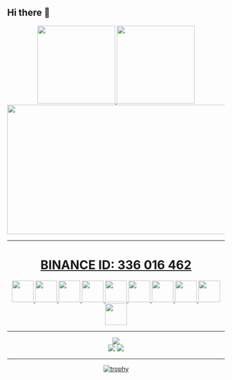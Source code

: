 ## Hi there 👋
<!--
**Wallz/Wallz** is a ✨ _special_ ✨ repository because its `README.md` (this file) appears on your GitHub profile.

Here are some ideas to get you started:

- 🔭 I’m currently working on ...
- 🌱 I’m currently learning ...
- 👯 I’m looking to collaborate on ...
- 🤔 I’m looking for help with ...
- 💬 Ask me about ...
- 📫 How to reach me: ...
- 😄 Pronouns: ...
- ⚡ Fun fact: ...
<img src="https://cdn.jsdelivr.net/gh/devicons/devicon/icons/subversion/subversion-original.svg" width=50 height=50>
<img src="https://cdn.jsdelivr.net/gh/devicons/devicon/icons/cloudflare/cloudflare-original.svg" width=50 height=50>
### ⚙️ &nbsp;GitHub Stats
-->

<div align="center">
  <a href="https://github.com/Wallz">
    <img height="180em" src="https://github-readme-stats.vercel.app/api?username=Wallz&show_icons=true&theme=dark&include_all_commits=true&count_private=true"/>
    <img height="180em" src="https://github-readme-streak-stats.herokuapp.com?user=Wallz&theme=dark&include_all_commits=true&count_private=true&date_format=M%20j%5B%2C%20Y%5D" />
    <img height="300em" width="800em" src="https://github-readme-stats.vercel.app/api/top-langs/?username=Wallz&layout=compact&langs_count=50&theme=dark&include_all_commits=true&count_private=true"/>

</div>

<hr>
<h1 align="center">BINANCE ID: <bold>336 016 462</bold></h1>
<p align="center">
<img src="https://cdn.jsdelivr.net/gh/devicons/devicon/icons/intellij/intellij-original.svg" width=50 height=50>
<img src="https://cdn.jsdelivr.net/gh/devicons/devicon/icons/java/java-original-wordmark.svg" width=50 height=50>
<img src="https://cdn.jsdelivr.net/gh/devicons/devicon/icons/mysql/mysql-original-wordmark.svg" width=50 height=50>
<img src="https://cdn.jsdelivr.net/gh/devicons/devicon/icons/php/php-original.svg" width=50 height=50>
<img src="https://cdn.jsdelivr.net/gh/devicons/devicon/icons/cplusplus/cplusplus-original.svg" width=50 height=50>
<img src="https://cdn.jsdelivr.net/gh/devicons/devicon/icons/csharp/csharp-original.svg" width=50 height=50>
<img src="https://cdn.jsdelivr.net/gh/devicons/devicon/icons/python/python-original.svg" width=50 height=50>
<img src="https://cdn.jsdelivr.net/gh/devicons/devicon/icons/photoshop/photoshop-original.svg" width=50 height=50>
<img src="https://cdn.jsdelivr.net/gh/devicons/devicon/icons/html5/html5-original.svg" width=50 height=50>
<img src="https://cdn.jsdelivr.net/gh/devicons/devicon/icons/css3/css3-original.svg" width=50 height=50>
</p>

<hr>
<p align="center">
<a href="https://discord.gg/ygGEUMVb5d" target="_blank"><img src="https://discord.c99.nl/widget/theme-3/252624582593347586.png"></a><br>
  <a href="https://www.twitch.tv/1WallzRJ" target="_blank"><img src="https://img.shields.io/badge/Twitch-9146FF?style=for-the-badge&logo=twitch&logoColor=white" target="_blank"></a>
 <a href="https://discord.gg/ygGEUMVb5d" target="_blank"><img src="https://img.shields.io/badge/Discord-7289DA?style=for-the-badge&logo=discord&logoColor=white" target="_blank"></a> 
</p>  
<hr>  
<div align="center">  
  
[![trophy](https://github-profile-trophy.vercel.app/?username=Wallz&theme=onedark)](https://github.com/Wallz)
</div> 
